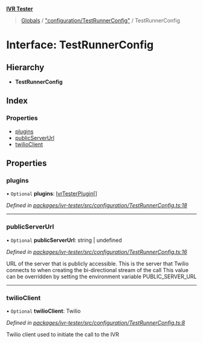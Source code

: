 **[IVR Tester](../README.md)**

> [Globals](../README.md) / ["configuration/TestRunnerConfig"](../modules/_configuration_testrunnerconfig_.md) / TestRunnerConfig

# Interface: TestRunnerConfig

## Hierarchy

* **TestRunnerConfig**

## Index

### Properties

* [plugins](_configuration_testrunnerconfig_.testrunnerconfig.md#plugins)
* [publicServerUrl](_configuration_testrunnerconfig_.testrunnerconfig.md#publicserverurl)
* [twilioClient](_configuration_testrunnerconfig_.testrunnerconfig.md#twilioclient)

## Properties

### plugins

• `Optional` **plugins**: [IvrTesterPlugin](_plugins_ivrtesterplugin_.ivrtesterplugin.md)[]

*Defined in [packages/ivr-tester/src/configuration/TestRunnerConfig.ts:18](https://github.com/SketchingDev/ivr-tester/blob/16cd721/packages/ivr-tester/src/configuration/TestRunnerConfig.ts#L18)*

___

### publicServerUrl

• `Optional` **publicServerUrl**: string \| undefined

*Defined in [packages/ivr-tester/src/configuration/TestRunnerConfig.ts:16](https://github.com/SketchingDev/ivr-tester/blob/16cd721/packages/ivr-tester/src/configuration/TestRunnerConfig.ts#L16)*

URL of the server that is publicly accessible. This is the
server that Twilio connects to when creating the bi-directional
stream of the call
This value can be overridden by setting the environment variable PUBLIC_SERVER_URL

___

### twilioClient

• `Optional` **twilioClient**: Twilio

*Defined in [packages/ivr-tester/src/configuration/TestRunnerConfig.ts:8](https://github.com/SketchingDev/ivr-tester/blob/16cd721/packages/ivr-tester/src/configuration/TestRunnerConfig.ts#L8)*

Twilio client used to initiate the call to the IVR
